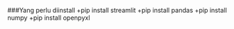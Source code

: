 ###Yang perlu diinstall
+pip install streamlit
+pip install pandas
+pip install numpy
+pip install openpyxl
